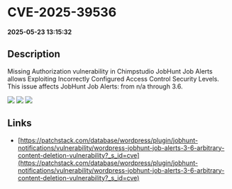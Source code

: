 # CVE-2025-39536

**2025-05-23 13:15:32**

## Description
Missing Authorization vulnerability in Chimpstudio JobHunt Job Alerts allows Exploiting Incorrectly Configured Access Control Security Levels. This issue affects JobHunt Job Alerts: from n/a through 3.6.

![](https://img.shields.io/static/v1?label=Score&message=8.2&color=red)
![](https://img.shields.io/static/v1?label=Severity&message=HIGH&color=red)
![](https://img.shields.io/static/v1?label=CWE&message=Auth&color=green)

## Links
- [https://patchstack.com/database/wordpress/plugin/jobhunt-notifications/vulnerability/wordpress-jobhunt-job-alerts-3-6-arbitrary-content-deletion-vulnerability?_s_id=cve](https://patchstack.com/database/wordpress/plugin/jobhunt-notifications/vulnerability/wordpress-jobhunt-job-alerts-3-6-arbitrary-content-deletion-vulnerability?_s_id=cve)
